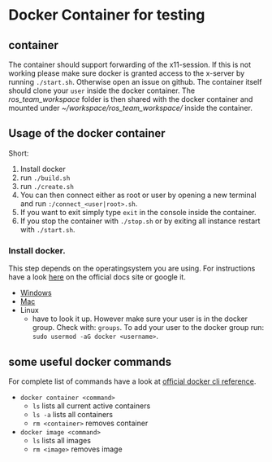 # Docker Container for testing

## container
The container should support forwarding of the x11-session. If this is not working please make sure docker is granted access to the x-server by running `./start.sh`. Otherwise open an issue on github.
The container itself should clone your `user` inside the docker container. The _ros_team_workspace_ folder is then shared with the docker container and mounted under _~/workspace/ros_team_workspace/_ inside the container.

## Usage of the docker container
Short:
1. Install docker
2. run `./build.sh`
3. run `./create.sh`
4. You can then connect either as root or user by opening a new terminal and run `:/connect_<user|root>.sh`.
5. If you want to exit simply type `exit` in the console inside the container.
6. If you stop the container with `./stop.sh` or by exiting all instance restart with `./start.sh`.

### Install docker.
This step depends on the operatingsystem you are using. For instructions have a look [here](https://docs.docker.com/) on the official docs site or google it.
* [Windows](https://docs.docker.com/desktop/windows/install/)
* [Mac](https://docs.docker.com/desktop/mac/install/)
* Linux
    - have to look it up. However make sure your user is in the docker group. Check with: `groups`.
    To add your user to the docker group run: `sudo usermod -aG docker <username>`.



## some useful docker commands
For complete list of commands have a look at [official docker cli reference](https://docs.docker.com/engine/reference/commandline/cli/).

+ `docker container <command>`
    + `ls` lists all current active containers
    + `ls -a` lists all containers
    + `rm <container>` removes container
+ `docker image <command>`
    + `ls` lists all images
    + `rm <image>` removes image
